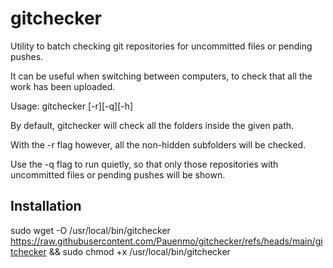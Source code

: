 # gitchecker

Utility to batch checking git repositories for uncommitted files or pending pushes.

It can be useful when switching between computers, to check that all the work has been uploaded.

Usage: gitchecker [-r][-q][-h] <path>

By default, gitchecker will check all the folders inside the given path. 

With the -r flag however, all the non-hidden subfolders will be checked. 

Use the -q flag to run quietly, so that only those repositories with uncommitted files or pending pushes will be shown.

## Installation

sudo wget -O /usr/local/bin/gitchecker https://raw.githubusercontent.com/Pauenmo/gitchecker/refs/heads/main/gitchecker && sudo chmod +x /usr/local/bin/gitchecker


